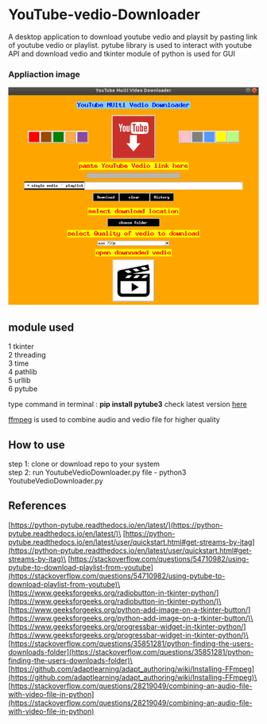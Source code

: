 # YouTube-vedio-Downloader

A desktop application to download youtube vedio and playsit by pasting link of youtube vedio or playlist. pytube library is used to interact with youtube API and download vedio and tkinter module of python is used for GUI

### Appliaction image

![Screen shot](https://github.com/AmanKathait15/YouTube-Vedio-or-Playlist-Downloader-Desktop-Application/blob/master/readme_resource/ss3.png)
 
## module used

1 tkinter\
2 threading\
3 time\
4 pathlib\
5 urllib\
6 pytube
 
type command in terminal : **pip install pytube3**  check latest version [here](https://pypi.org/project/pytube3/)

[ffmpeg](https://github.com/adaptlearning/adapt_authoring/wiki/Installing-FFmpeg) is used to combine audio and vedio file for higher quality
 
## How to use

step 1: clone or download repo to your system \
step 2: run YoutubeVedioDownloader.py file - python3 YoutubeVedioDownloader.py

## References

[https://python-pytube.readthedocs.io/en/latest/](https://python-pytube.readthedocs.io/en/latest/)\
[https://python-pytube.readthedocs.io/en/latest/user/quickstart.html#get-streams-by-itag](https://python-pytube.readthedocs.io/en/latest/user/quickstart.html#get-streams-by-itag)\
[https://stackoverflow.com/questions/54710982/using-pytube-to-download-playlist-from-youtube](https://stackoverflow.com/questions/54710982/using-pytube-to-download-playlist-from-youtube)\
[https://www.geeksforgeeks.org/radiobutton-in-tkinter-python/](https://www.geeksforgeeks.org/radiobutton-in-tkinter-python/)\
[https://www.geeksforgeeks.org/python-add-image-on-a-tkinter-button/](https://www.geeksforgeeks.org/python-add-image-on-a-tkinter-button/)\
[https://www.geeksforgeeks.org/progressbar-widget-in-tkinter-python/](https://www.geeksforgeeks.org/progressbar-widget-in-tkinter-python/)\
[https://stackoverflow.com/questions/35851281/python-finding-the-users-downloads-folder](https://stackoverflow.com/questions/35851281/python-finding-the-users-downloads-folder)\
[https://github.com/adaptlearning/adapt_authoring/wiki/Installing-FFmpeg](https://github.com/adaptlearning/adapt_authoring/wiki/Installing-FFmpeg)\
[https://stackoverflow.com/questions/28219049/combining-an-audio-file-with-video-file-in-python](https://stackoverflow.com/questions/28219049/combining-an-audio-file-with-video-file-in-python)
